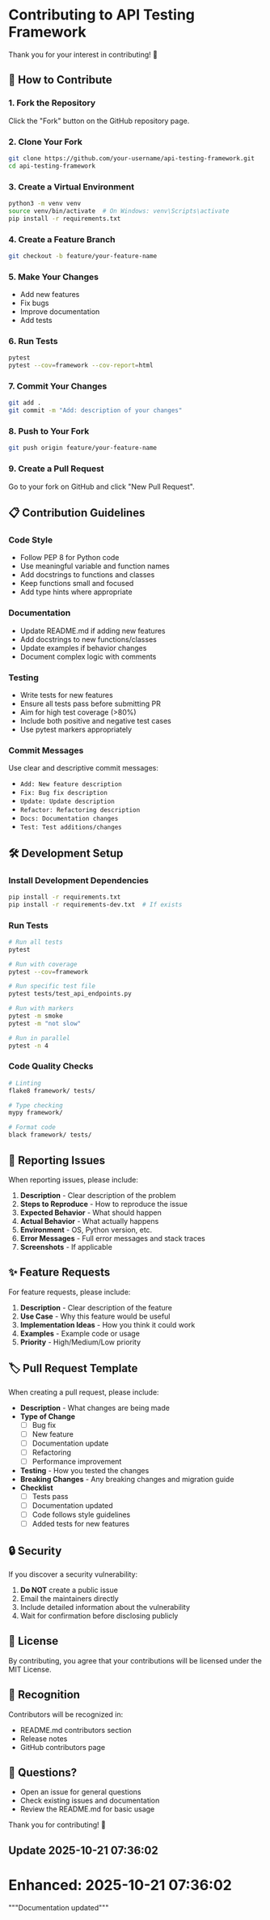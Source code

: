 # Contributing to API Testing Framework

Thank you for your interest in contributing! 🎉

## 🤝 How to Contribute

### 1. Fork the Repository
Click the "Fork" button on the GitHub repository page.

### 2. Clone Your Fork
```bash
git clone https://github.com/your-username/api-testing-framework.git
cd api-testing-framework
```

### 3. Create a Virtual Environment
```bash
python3 -m venv venv
source venv/bin/activate  # On Windows: venv\Scripts\activate
pip install -r requirements.txt
```

### 4. Create a Feature Branch
```bash
git checkout -b feature/your-feature-name
```

### 5. Make Your Changes
- Add new features
- Fix bugs
- Improve documentation
- Add tests

### 6. Run Tests
```bash
pytest
pytest --cov=framework --cov-report=html
```

### 7. Commit Your Changes
```bash
git add .
git commit -m "Add: description of your changes"
```

### 8. Push to Your Fork
```bash
git push origin feature/your-feature-name
```

### 9. Create a Pull Request
Go to your fork on GitHub and click "New Pull Request".

## 📋 Contribution Guidelines

### Code Style
- Follow PEP 8 for Python code
- Use meaningful variable and function names
- Add docstrings to functions and classes
- Keep functions small and focused
- Add type hints where appropriate

### Documentation
- Update README.md if adding new features
- Add docstrings to new functions/classes
- Update examples if behavior changes
- Document complex logic with comments

### Testing
- Write tests for new features
- Ensure all tests pass before submitting PR
- Aim for high test coverage (>80%)
- Include both positive and negative test cases
- Use pytest markers appropriately

### Commit Messages
Use clear and descriptive commit messages:
- `Add: New feature description`
- `Fix: Bug fix description`
- `Update: Update description`
- `Refactor: Refactoring description`
- `Docs: Documentation changes`
- `Test: Test additions/changes`

## 🛠️ Development Setup

### Install Development Dependencies
```bash
pip install -r requirements.txt
pip install -r requirements-dev.txt  # If exists
```

### Run Tests
```bash
# Run all tests
pytest

# Run with coverage
pytest --cov=framework

# Run specific test file
pytest tests/test_api_endpoints.py

# Run with markers
pytest -m smoke
pytest -m "not slow"

# Run in parallel
pytest -n 4
```

### Code Quality Checks
```bash
# Linting
flake8 framework/ tests/

# Type checking
mypy framework/

# Format code
black framework/ tests/
```

## 🐛 Reporting Issues

When reporting issues, please include:

1. **Description** - Clear description of the problem
2. **Steps to Reproduce** - How to reproduce the issue
3. **Expected Behavior** - What should happen
4. **Actual Behavior** - What actually happens
5. **Environment** - OS, Python version, etc.
6. **Error Messages** - Full error messages and stack traces
7. **Screenshots** - If applicable

## ✨ Feature Requests

For feature requests, please include:

1. **Description** - Clear description of the feature
2. **Use Case** - Why this feature would be useful
3. **Implementation Ideas** - How you think it could work
4. **Examples** - Example code or usage
5. **Priority** - High/Medium/Low priority

## 🏷️ Pull Request Template

When creating a pull request, please include:

- **Description** - What changes are being made
- **Type of Change**
  - [ ] Bug fix
  - [ ] New feature
  - [ ] Documentation update
  - [ ] Refactoring
  - [ ] Performance improvement
- **Testing** - How you tested the changes
- **Breaking Changes** - Any breaking changes and migration guide
- **Checklist**
  - [ ] Tests pass
  - [ ] Documentation updated
  - [ ] Code follows style guidelines
  - [ ] Added tests for new features

## 🔒 Security

If you discover a security vulnerability:

1. **Do NOT** create a public issue
2. Email the maintainers directly
3. Include detailed information about the vulnerability
4. Wait for confirmation before disclosing publicly

## 📄 License

By contributing, you agree that your contributions will be licensed under the MIT License.

## 🎉 Recognition

Contributors will be recognized in:
- README.md contributors section
- Release notes
- GitHub contributors page

## 💬 Questions?

- Open an issue for general questions
- Check existing issues and documentation
- Review the README.md for basic usage

Thank you for contributing! 🚀

## Update 2025-10-21 07:36:02
# Enhanced: 2025-10-21 07:36:02
"""Documentation updated"""